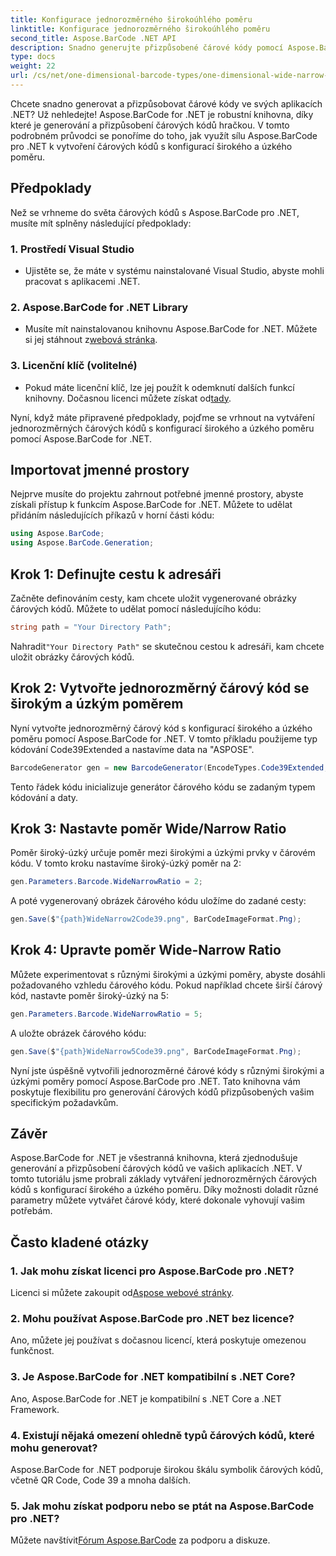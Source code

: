 ```yaml
---
title: Konfigurace jednorozměrného širokoúhlého poměru
linktitle: Konfigurace jednorozměrného širokoúhlého poměru
second_title: Aspose.BarCode .NET API
description: Snadno generujte přizpůsobené čárové kódy pomocí Aspose.BarCode pro .NET. Průvodce krok za krokem pro jednorozměrnou konfiguraci širokého a úzkého poměru.
type: docs
weight: 22
url: /cs/net/one-dimensional-barcode-types/one-dimensional-wide-narrow-ratio-configuration/
---
```


Chcete snadno generovat a přizpůsobovat čárové kódy ve svých aplikacích .NET? Už nehledejte! Aspose.BarCode for .NET je robustní knihovna, díky které je generování a přizpůsobení čárových kódů hračkou. V tomto podrobném průvodci se ponoříme do toho, jak využít sílu Aspose.BarCode pro .NET k vytvoření čárových kódů s konfigurací širokého a úzkého poměru.

## Předpoklady

Než se vrhneme do světa čárových kódů s Aspose.BarCode pro .NET, musíte mít splněny následující předpoklady:

### 1. Prostředí Visual Studio
   - Ujistěte se, že máte v systému nainstalované Visual Studio, abyste mohli pracovat s aplikacemi .NET.
   
### 2. Aspose.BarCode for .NET Library
   -  Musíte mít nainstalovanou knihovnu Aspose.BarCode for .NET. Můžete si jej stáhnout z[webová stránka](https://releases.aspose.com/barcode/net/).

### 3. Licenční klíč (volitelné)
   -  Pokud máte licenční klíč, lze jej použít k odemknutí dalších funkcí knihovny. Dočasnou licenci můžete získat od[tady](https://purchase.aspose.com/temporary-license/).

Nyní, když máte připravené předpoklady, pojďme se vrhnout na vytváření jednorozměrných čárových kódů s konfigurací širokého a úzkého poměru pomocí Aspose.BarCode for .NET.

## Importovat jmenné prostory

Nejprve musíte do projektu zahrnout potřebné jmenné prostory, abyste získali přístup k funkcím Aspose.BarCode for .NET. Můžete to udělat přidáním následujících příkazů v horní části kódu:

```csharp
using Aspose.BarCode;
using Aspose.BarCode.Generation;
```

## Krok 1: Definujte cestu k adresáři

Začněte definováním cesty, kam chcete uložit vygenerované obrázky čárových kódů. Můžete to udělat pomocí následujícího kódu:

```csharp
string path = "Your Directory Path";
```

 Nahradit`"Your Directory Path"` se skutečnou cestou k adresáři, kam chcete uložit obrázky čárových kódů.

## Krok 2: Vytvořte jednorozměrný čárový kód se širokým a úzkým poměrem

Nyní vytvořte jednorozměrný čárový kód s konfigurací širokého a úzkého poměru pomocí Aspose.BarCode for .NET. V tomto příkladu použijeme typ kódování Code39Extended a nastavíme data na "ASPOSE".

```csharp
BarcodeGenerator gen = new BarcodeGenerator(EncodeTypes.Code39Extended, "ASPOSE");
```

Tento řádek kódu inicializuje generátor čárového kódu se zadaným typem kódování a daty.

## Krok 3: Nastavte poměr Wide/Narrow Ratio

Poměr široký-úzký určuje poměr mezi širokými a úzkými prvky v čárovém kódu. V tomto kroku nastavíme široký-úzký poměr na 2:

```csharp
gen.Parameters.Barcode.WideNarrowRatio = 2;
```

A poté vygenerovaný obrázek čárového kódu uložíme do zadané cesty:

```csharp
gen.Save($"{path}WideNarrow2Code39.png", BarCodeImageFormat.Png);
```

## Krok 4: Upravte poměr Wide-Narrow Ratio

Můžete experimentovat s různými širokými a úzkými poměry, abyste dosáhli požadovaného vzhledu čárového kódu. Pokud například chcete širší čárový kód, nastavte poměr široký-úzký na 5:

```csharp
gen.Parameters.Barcode.WideNarrowRatio = 5;
```

A uložte obrázek čárového kódu:

```csharp
gen.Save($"{path}WideNarrow5Code39.png", BarCodeImageFormat.Png);
```

Nyní jste úspěšně vytvořili jednorozměrné čárové kódy s různými širokými a úzkými poměry pomocí Aspose.BarCode pro .NET. Tato knihovna vám poskytuje flexibilitu pro generování čárových kódů přizpůsobených vašim specifickým požadavkům.

## Závěr

Aspose.BarCode for .NET je všestranná knihovna, která zjednodušuje generování a přizpůsobení čárových kódů ve vašich aplikacích .NET. V tomto tutoriálu jsme probrali základy vytváření jednorozměrných čárových kódů s konfigurací širokého a úzkého poměru. Díky možnosti doladit různé parametry můžete vytvářet čárové kódy, které dokonale vyhovují vašim potřebám.

## Často kladené otázky

### 1. Jak mohu získat licenci pro Aspose.BarCode pro .NET?
 Licenci si můžete zakoupit od[Aspose webové stránky](https://purchase.aspose.com/buy).

### 2. Mohu používat Aspose.BarCode pro .NET bez licence?
Ano, můžete jej používat s dočasnou licencí, která poskytuje omezenou funkčnost.

### 3. Je Aspose.BarCode for .NET kompatibilní s .NET Core?
Ano, Aspose.BarCode for .NET je kompatibilní s .NET Core a .NET Framework.

### 4. Existují nějaká omezení ohledně typů čárových kódů, které mohu generovat?
Aspose.BarCode for .NET podporuje širokou škálu symbolik čárových kódů, včetně QR Code, Code 39 a mnoha dalších.

### 5. Jak mohu získat podporu nebo se ptát na Aspose.BarCode pro .NET?
 Můžete navštívit[Fórum Aspose.BarCode](https://forum.aspose.com/c/barcode/13) za podporu a diskuze.
